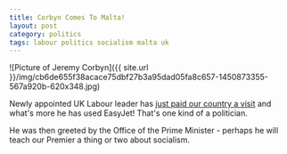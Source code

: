```yaml
---
title: Corbyn Comes To Malta!
layout: post
category: politics
tags: labour politics socialism malta uk
---
```


![Picture of Jeremy Corbyn]({{ site.url }}/img/cb6de655f38acace75dbf27b3a95dad05fa8c657-1450873355-567a920b-620x348.jpg)

Newly appointed UK Labour leader has [just paid our country a visit](http://www.timesofmalta.com/articles/view/20151223/local/jeremy-corbyn-in-malta-on-private-visit.596675#.VnqyEA-jCQc.facebook) 
and what's more he has used EasyJet! That's one kind of a politician.

He was then greeted by the Office of the Prime Minister - perhaps he will teach our Premier a thing or two about socialism.
